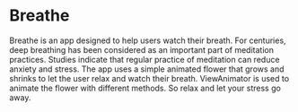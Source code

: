 # Breathe
Breathe is an app designed to help users watch their breath. For centuries, deep breathing has been considered as an important part of meditation practices. Studies 
indicate that regular practice of meditation can reduce anxiety and stress. 
The app uses a simple animated flower that grows and shrinks to let the user relax and watch their breath. ViewAnimator is used to animate the flower with different methods. 
So relax and let your stress go away. 
